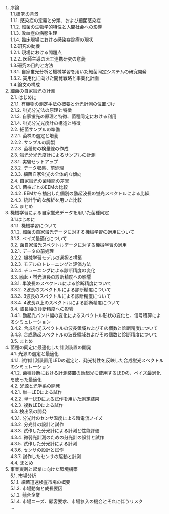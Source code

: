 1. 序論<br>
  1.1.研究の背景<br>
    1.1.1. 感染症の定義と分類、および細菌感染症<br>
    1.1.2. 細菌の生物学的特性と人間社会への影響<br>
    1.1.3. 敗血症の病態生理<br>
    1.1.4. 臨床現場における感染症診療の現状<br>
  1.2.研究の動機<br>
    1.2.1. 現場における問題点<br>
    1.2.2. 医師主導の医工連携研究の意義<br>
  1.3.研究の目的と方法<br>
    1.3.1. 自家蛍光分析と機械学習を用いた細菌同定システムの研究開発<br>
    1.3.2. 実用化に向けた開発戦略と事業化計画<br>
  1.4.論文の構成<br>
3. 細菌の自家蛍光の計測<br>
  2.1. はじめに<br>
    2.1.1. 有機物の測定手法の概要と分光計測の位置づけ<br>
    2.1.2. 蛍光分光法の原理と特徴<br>
    2.1.3. 自家蛍光の原理と特徴、菌種同定における利用<br>
    2.1.4. 蛍光分光光度計の構造と特徴<br>
  2.2. 細菌サンプルの準備<br>
    2.2.1. 菌株の選定と培養<br>
    2.2.2. サンプルの調製<br>
    2.2.3. 菌種毎の検量線の作成<br>
  2.3. 蛍光分光光度計によるサンプルの計測<br>
    2.3.1. 実験セットアップ<br>
    2.3.2. データ収集、前処理<br>
    2.3.3. 細菌自家蛍光の全体的な傾向<br>
  2.4. 自家蛍光の菌種間の差異<br>
    2.4.1. 菌株ごとのEEMの比較<br>
    2.4.2. EEMから抽出した個別の励起波⻑の蛍光スペクトルによる比較<br>
   2.4.3. 統計学的な解析を用いた比較<br>
  2.5. まとめ<br>
4. 機械学習による自家蛍光データを用いた菌種同定<br>
  3.1.はじめに<br>
    3.1.1. 機械学習について<br>
    3.1.2. 細菌の自家蛍光データに対する機械学習の適用について<br>
    3.1.3. ベイズ最適化について<br>
  3.2. 菌自家蛍光スペクトルデータに対する機械学習の適用<br>
    3.2.1. データの前処理<br>
    3.2.2. 機械学習モデルの選択と構築<br>
    3.2.3. モデルのトレーニングと評価方法<br>
    3.2.4. チューニングによる診断精度の変化<br>
  3.3. 励起・蛍光波⻑の診断精度への影響<br>
    3.3.1. 単波⻑のスペクトルによる診断精度について<br>
    3.3.2. 2波⻑のスペクトルによる診断精度について<br>
    3.3.3. 3波⻑のスペクトルによる診断精度について<br>
    3.3.4. 4波⻑以上のスペクトルによる診断精度について<br>
  3.4. 波⻑幅の診断精度への影響<br>
    3.4.1. 励起光バンド幅の変化によるスペクトル形状の変化と、信号積算によるシミュレーション<br>
    3.4.2. 合成蛍光スペクトルの波⻑領域およびその個数と診断精度について<br>
    3.4.3. 合成励起スペクトルの波⻑領域およびその個数と診断精度について<br>
  3.5. まとめ<br>
4. 菌種の同定に最適化した計測装置の開発<br>
  4.1. 光源の選定と最適化<br>
    4.1.1. 試作計測装置用LEDの選定と、発光特性を反映した合成蛍光スペクトルのシミュレーション<br>
    4.1.2. 菌種診断における計測装置の励起光に使用するLEDの、ベイズ最適化を使った最適化<br>
  4.2. 光源と光学系の開発<br>
    4.2.1. 単一LEDによる試作<br>
    4.2.2. 単一LEDによる試作を用いた測定結果<br>
    4.2.3. 複数LEDによる試作<br>
  4.3. 検出系の開発<br>
    4.3.1. 分光計のセンサ温度による暗電流ノイズ<br>
    4.3.2. 分光計の設計と試作<br>
    4.3.3. 試作した分光計による計測と性能評価<br>
    4.3.4. 微弱光計測のための分光計の設計と試作<br>
    4.3.5. 試作した分光計による計測<br>
    4.3.6. センサの設計と試作<br>
    4.3.7. 試作したセンサの駆動と計測<br>
  4.4. まとめ<br>
5. 事業実践と起業に向けた環境構築<br>
  5.1. 市場分析<br>
    5.1.1. 細菌迅速検査市場の概要<br>
    5.1.2. 市場動向と成⻑要因<br>
    5.1.3. 競合企業<br>
    5.1.4. 市場ニーズ、顧客要求、市場参入の機会とそれに伴うリスク<br>
...
